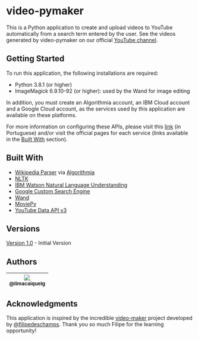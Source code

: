 # video-pymaker

This is a Python application to create and upload videos to YouTube automatically from a search term entered by the user. See the videos generated by video-pymaker on our official [YouTube channel](https://www.youtube.com/channel/UCsuzscmA69-NtGfajGjuXIQ).

## Getting Started

To run this application, the following installations are required:

* Python 3.8.1 (or higher)
* ImageMagick 6.9.10-92 (or higher): used by the Wand for image editing

In addition, you must create an Algorithmia account, an IBM Cloud account and a Google Cloud account, as the services used by this application are available on these platforms. 

For more information on configuring these APIs, please visit this [link](https://github.com/filipedeschamps/video-maker#instala%C3%A7%C3%A3o) (in Portuguese) and/or visit the official pages for each service (links available in the [Built With](#built-with) section).

## Built With

* [Wikipedia Parser](https://algorithmia.com/algorithms/web/WikipediaParser) via [Algorithmia](https://algorithmia.com/)
* [NLTK](https://www.nltk.org/)
* [IBM Watson Natural Language Understanding](https://cloud.ibm.com/catalog/services/natural-language-understanding)
* [Google Custom Search Engine](https://developers.google.com/custom-search) 
* [Wand](http://docs.wand-py.org/en/0.5.9/)
* [MoviePy](https://zulko.github.io/moviepy/)
* [YouTube Data API v3](https://developers.google.com/youtube/v3)

## Versions

[Version 1.0](https://github.com/limacaiquelg/video-pymaker/releases/tag/v1.0) - Initial Version

## Authors

| [<img src="https://avatars2.githubusercontent.com/u/17394016?v=3&s=115"><br><sub>@limacaiquelg</sub>](https://github.com/limacaiquelg) |
| :---: |

## Acknowledgments

This application is inspired by the incredible [video-maker](https://github.com/filipedeschamps/video-maker) project developed by [@filipedeschamps](https://github.com/filipedeschamps). Thank you so much Filipe for the learning opportunity!